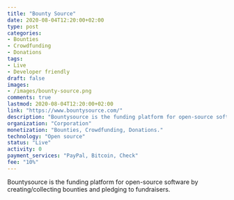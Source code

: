 ```yaml
---
title: "Bounty Source"
date: 2020-08-04T12:20:00+02:00
type: post
categories:
- Bounties
- Crowdfunding
- Donations
tags:
- Live
- Developer friendly
draft: false
images:
- /images/bounty-source.png
comments: true
lastmod: 2020-08-04T12:20:00+02:00
link: "https://www.bountysource.com/"
description: "Bountysource is the funding platform for open-source software by creating/collecting bounties and pledging to fundraisers."
organization: "Corporation"
monetization: "Bounties, Crowdfunding, Donations."
technology: "Open source"
status: "Live"
activity: 0
payment_services: "PayPal, Bitcoin, Check"
fee: "10%"
---
```


Bountysource is the funding platform for open-source software by creating/collecting bounties and pledging to fundraisers. <!--more-->

